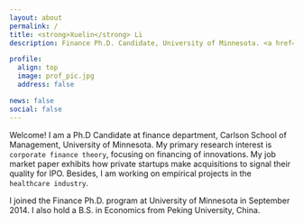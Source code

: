 ```yaml
---
layout: about
permalink: /
title: <strong>Xuelin</strong> Li
description: Finance Ph.D. Candidate, University of Minnesota. <a href="mailto:lixx3811@umn.edu">lixx3811[at]umn.edu</a><br/>Click for <a href="https://www.dropbox.com/s/saeo50eic99e6hf/CV_Xuelin.pdf?dl=0" target="_blank">Curriculum Vitae</a>.

profile:
  align: top
  image: prof_pic.jpg
  address: false

news: false
social: false
---
```


Welcome! I am a Ph.D Candidate at finance department, Carlson School of Management, University of Minnesota. My primary research interest is `corporate finance theory`, focusing on financing of innovations. My job market paper exhibits how private startups make acquisitions to signal their quality for IPO.  Besides, I am working on empirical projects in the `healthcare industry`.

I joined the Finance Ph.D. program at University of Minnesota in September 2014. I also hold a B.S. in Economics from Peking University, China.
